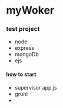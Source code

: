# myWoker
### test project
- node
- express
- mongoDb
- ejs


#### how to start
- supervisor app.js
- grunt
-
